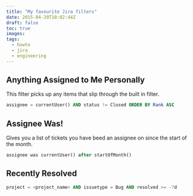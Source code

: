 ```yaml
---
title: "My favourite Jira filters"
date: 2015-04-20T10:02:44Z
draft: false
toc: true
images:
tags:
  - howto
  - jira
  - engineering
---
```

## Anything Assigned to Me Personally

This filter picks up any items that slip through the built in filter.

``` sql
assignee = currentUser() AND status != Closed ORDER BY Rank ASC
```

## Assignee Was!

Gives you a list of tickets you have beed an assignee on since the start of the month.

``` sql
assignee was currentUser() after startOfMonth()
```

## Recently Resolved

``` sql
project = <project_name> AND issuetype = Bug AND resolved >= -7d
```